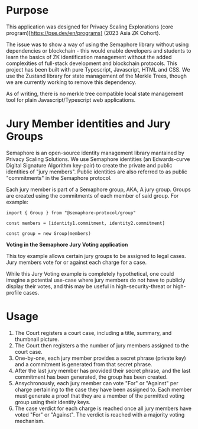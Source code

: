 # Purpose

This application was designed for Privacy Scaling Explorations (core program)[https://pse.dev/en/programs] (2023 Asia ZK Cohort).

The issue was to show a way of using the Semaphore library without using dependencies or blockchain - this would enable developers and students to learn the basics of ZK identification management without the added complexities of full-stack development and blockchain protocols. This project has been built with pure Typescript, Javascript, HTML and CSS. We use the Zustand library for state management of the Merkle Trees, though we are currently working to remove this dependency.

As of writing, there is no merkle tree compatible local state management tool for plain Javascript/Typescript web applications.

# Jury Member identities and Jury Groups

Semaphore is an open-source identity management library mantained by Privacy Scaling Solutions. We use Semaphore identities (an Edwards-curve Digital Signature Algorithm key-pair) to create the private and public identities of "jury members". Public identities are also referred to as public "commitments" in the Semaphore protocol.

Each jury member is part of a Semaphore group, AKA, A jury group. Groups are created using the commitments of each member of said group. For example:

```
import { Group } from "@semaphore-protocol/group"

const members = [identity1.commitment, identity2.commitment]

const group = new Group(members)
```

**Voting in the Semaphore Jury Voting application**

This toy example allows certain jury groups to be assigned to legal cases. Jury members vote for or against each charge for a case.

While this Jury Voting example is completely hypothetical, one could imagine a potential use-case where jury members do not have to publicly display their votes, and this may be useful in high-security-threat or high-profile cases.

# Usage

1. The Court registers a court case, including a title, summary, and thumbnail picture.
2. The Court then registers a the number of jury members assigned to the court case.
3. One-by-one, each jury member provides a secret phrase (private key) and a commitment is generated from that secret phrase.
4. After the last jury member has provided their secret phrase, and the last commitment has been generated, the group has been created.
5. Ansychronously, each jury member can vote "For" or "Against" per charge pertaining to the case they have been assigned to. Each member must generate a proof that they are a member of the permitted voting group using their identity keys.
6. The case verdict for each charge is reached once all jury members have voted "For" or "Against". The verdict is reached with a majority voting mechanism.

